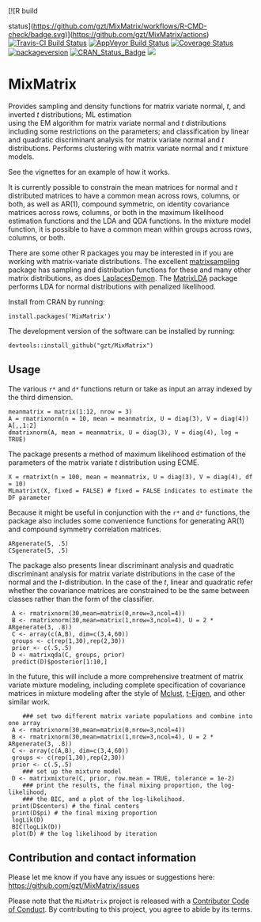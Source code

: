 
<!-- README.md is generated from README.Rmd. Please edit that file -->

<!-- badges: start --> [![R build
status](https://github.com/gzt/MixMatrix/workflows/R-CMD-check/badge.svg)](https://github.com/gzt/MixMatrix/actions)
[![Travis-CI Build
Status](https://travis-ci.org/gzt/MixMatrix.svg?branch=master)](https://travis-ci.org/gzt/MixMatrix)
[![AppVeyor Build
Status](https://ci.appveyor.com/api/projects/status/github/gzt/MixMatrix?branch=master&svg=true)](https://ci.appveyor.com/project/gzt/MixMatrix)
[![Coverage
Status](https://img.shields.io/codecov/c/github/gzt/MixMatrix/master.svg)](https://codecov.io/github/gzt/MixMatrix?branch=master)
[![packageversion](https://img.shields.io/badge/Package%20version-0.2.4%20-orange.svg?style=flat-square)](https://github.com/gzt/MixMatrix/releases)
[![CRAN\_Status\_Badge](http://www.r-pkg.org/badges/version/MixMatrix)](https://github.com/gzt/MixMatrix/)
[![](https://cranlogs.r-pkg.org/badges/MixMatrix)](https://cran.r-project.org/package=MixMatrix)
<!-- badges: end -->

# MixMatrix

Provides sampling and density functions for matrix variate normal, *t*,
and inverted *t* distributions; ML estimation  
using the EM algorithm for matrix variate normal and *t* distributions
including some restrictions on the parameters; and classification by
linear and quadratic discriminant analysis for matrix variate normal and
*t* distributions. Performs clustering with matrix variate normal and
*t* mixture models.

See the vignettes for an example of how it works.

It is currently possible to constrain the mean matrices for normal and
*t* distributed matrices to have a common mean across rows, columns, or
both, as well as AR(1), compound symmetric, on identity covariance
matrices across rows, columns, or both in the maximum likelihood
estimation functions and the LDA and QDA functions. In the mixture model
function, it is possible to have a common mean within groups across
rows, columns, or both.

There are some other R packages you may be interested in if you are
working with matrix-variate distributions. The excellent
[matrixsampling](https://cran.r-project.org/package=matrixsampling)
package has sampling and distribution functions for these and many other
matrix distributions, as does
[LaplacesDemon](https://cran.r-project.org/package=LaplacesDemon). The
[MatrixLDA](https://cran.r-project.org/package=MatrixLDA) package
performs LDA for normal distributions with penalized likelihood.

Install from CRAN by running:

    install.packages('MixMatrix')

The development version of the software can be installed by running:

    devtools::install_github("gzt/MixMatrix")

## Usage

The various `r*` and `d*` functions return or take as input an array
indexed by the third dimension.

    meanmatrix = matrix(1:12, nrow = 3)
    A = rmatrixnorm(n = 10, mean = meanmatrix, U = diag(3), V = diag(4))
    A[,,1:2]
    dmatrixnorm(A, mean = meanmatrix, U = diag(3), V = diag(4), log = TRUE)

The package presents a method of maximum likelihood estimation of the
parameters of the matrix variate *t* distribution using ECME.

    X = rmatrixt(n = 100, mean = meanmatrix, U = diag(3), V = diag(4), df = 10)
    MLmatrixt(X, fixed = FALSE) # fixed = FALSE indicates to estimate the DF parameter

Because it might be useful in conjunction with the `r*` and `d*`
functions, the package also includes some convenience functions for
generating AR(1) and compound symmetry correlation matrices.

    ARgenerate(5, .5)
    CSgenerate(5, .5)

The package also presents linear discriminant analysis and quadratic
discriminant analysis for matrix variate distributions in the case of
the normal and the *t*-distribution. In the case of the *t*, linear and
quadratic refer whether the covariance matrices are constrained to be
the same between classes rather than the form of the classifier.

``` 
 A <- rmatrixnorm(30,mean=matrix(0,nrow=3,ncol=4))
 B <- rmatrixnorm(30,mean=matrix(1,nrow=3,ncol=4), U = 2 * ARgenerate(3, .8))
 C <- array(c(A,B), dim=c(3,4,60))
 groups <- c(rep(1,30),rep(2,30))
 prior <- c(.5,.5)
 D <- matrixqda(C, groups, prior)
 predict(D)$posterior[1:10,]
```

In the future, this will include a more comprehensive treatment of
matrix variate mixture modeling, including complete specification of
covariance matrices in mixture modeling after the style of
[Mclust](https://cran.r-project.org/package=mclust),
[t-Eigen](https://cran.r-project.org/package=teigen), and other similar
work.

``` 
    ### set two different matrix variate populations and combine into one array
 A <- rmatrixnorm(30,mean=matrix(0,nrow=3,ncol=4))
 B <- rmatrixnorm(30,mean=matrix(1,nrow=3,ncol=4), U = 2 * ARgenerate(3, .8))
 C <- array(c(A,B), dim=c(3,4,60))
 groups <- c(rep(1,30),rep(2,30))
 prior <- c(.5,.5)
    ### set up the mixture model
 D <- matrixmixture(C, prior, row.mean = TRUE, tolerance = 1e-2)
    ### print the results, the final mixing proportion, the log-likelihood,
    ### the BIC, and a plot of the log-likelihood.
 print(D$centers) # the final centers
 print(D$pi) # the final mixing proportion
 logLik(D)
 BIC(logLik(D))
 plot(D) # the log likelihood by iteration
```

## Contribution and contact information

Please let me know if you have any issues or suggestions here:
<https://github.com/gzt/MixMatrix/issues>

Please note that the `MixMatrix` project is released with a [Contributor
Code of Conduct](https://gzt.github.io/MixMatrix/CODE_OF_CONDUCT.html).
By contributing to this project, you agree to abide by its terms.
